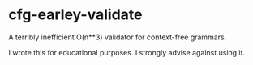 # cfg-earley-validate
A terribly inefficient O(n**3) validator for context-free grammars.

I wrote this for educational purposes.
I strongly advise against using it.
